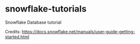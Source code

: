 # snowflake-tutorials
Snowflake Database tutorial


Credits: https://docs.snowflake.net/manuals/user-guide-getting-started.html
